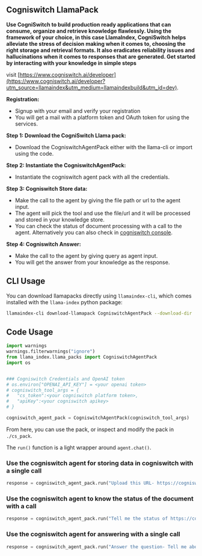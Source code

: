 ## Cogniswitch LlamaPack

**Use CogniSwitch to build production ready applications that can consume, organize and retrieve knowledge flawlessly. Using the framework of your choice, in this case LlamaIndex, CogniSwitch helps alleviate the stress of decision making when it comes to, choosing the right storage and retrieval formats. It also eradicates reliability issues and hallucinations when it comes to responses that are generated. Get started by interacting with your knowledge in simple steps**

visit [https://www.cogniswitch.ai/developer](https://www.cogniswitch.ai/developer?utm_source=llamaindex&utm_medium=llamaindexbuild&utm_id=dev).

**Registration:**
- Signup with your email and verify your registration
- You will get a mail with a platform token and OAuth token for using the services.


**Step 1: Download the CogniSwitch Llama pack:**
- Download the CogniswitchAgentPack either with the llama-cli or import using the code.   

**Step 2: Instantiate the CogniswitchAgentPack:**
- Instantiate the cogniswitch agent pack with all the credentials. 

**Step 3: Cogniswitch Store data:**
- Make the call to the agent by giving the file path or url to the agent input.
- The agent will pick the tool and use the file/url and it will be processed and stored in your knowledge store.
- You can check the status of document processing with a call to the agent. Alternatively you can also check in [cogniswitch console](https://console.cogniswitch.ai:8443/ui/document-upload). 

**Step 4: Cogniswitch Answer:**
- Make the call to the agent by giving query as agent input.
- You will get the answer from your knowledge as the response.

## CLI Usage

You can download llamapacks directly using `llamaindex-cli`, which comes installed with the `llama-index` python package:

```bash
llamaindex-cli download-llamapack CogniswitchAgentPack --download-dir ./cs_pack
```
## Code Usage

```python
import warnings
warnings.filterwarnings("ignore")
from llama_index.llama_packs import CogniswitchAgentPack
import os


### Cogniswitch Credentials and OpenAI token
# os.environ["OPENAI_API_KEY"] = <your openai token>
# cogniswitch_tool_args = {
#   "cs_token":<your cogniswitch platform token>, 
#   "apiKey":<your cogniswitch apikey>
# }

cogniswitch_agent_pack = CogniswitchAgentPack(cogniswitch_tool_args)
```

From here, you can use the pack, or inspect and modify the pack in `./cs_pack`.

The `run()` function is a light wrapper around `agent.chat()`.

### Use the cogniswitch agent for storing data in cogniswitch with a single call
```python
response = cogniswitch_agent_pack.run("Upload this URL- https://cogniswitch.ai/developer")
```
### Use the cogniswitch agent to know the status of the document with a call
```python
response = cogniswitch_agent_pack.run("Tell me the status of https://cogniswitch.ai/developer")
```

### Use the cogniswitch agent for answering with a single call
```python
response = cogniswitch_agent_pack.run("Answer the question- Tell me about cogniswitch")
```

